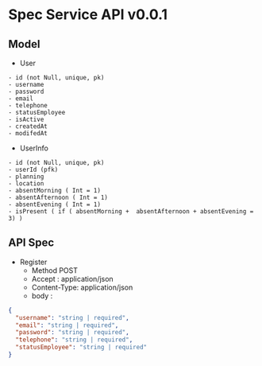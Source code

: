 # Spec Service API v0.0.1

## Model

   - User
   
    - id (not Null, unique, pk)
    - username
    - password
    - email
    - telephone
    - statusEmployee
    - isActive
    - createdAt
    - modifedAt
    
   - UserInfo
   
    - id (not Null, unique, pk)
    - userId (pfk)
    - planning
    - location
    - absentMorning ( Int = 1)
    - absentAfternoon ( Int = 1)
    - absentEvening ( Int = 1)
    - isPresent ( if ( absentMorning +  absentAfternoon + absentEvening = 3) )
    
## API Spec

- Register
    - Method POST
    - Accept : application/json
    - Content-Type: application/json
    - body :
    
```json
{ 
  "username": "string | required",
  "email": "string | required",
  "password": "string | required",
  "telephone": "string | required",
  "statusEmployee": "string | required"
}
```